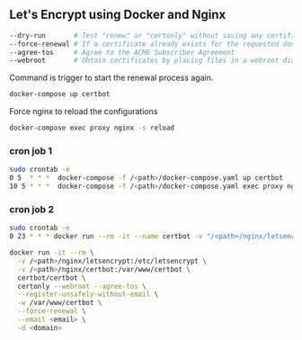 ## Let's Encrypt using Docker and Nginx

```sh
--dry-run       # Test "renew" or "certonly" without saving any certificates to disk
--force-renewal # If a certificate already exists for the requested domains, renew it now, regardless of whether it is near expiry.
--agree-tos     # Agree to the ACME Subscriber Agreement
--webroot       # Obtain certificates by placing files in a webroot directory.
```

Command is trigger to start the renewal process again.
```sh
docker-compose up certbot 
```

Force nginx to reload the configurations
```sh
docker-compose exec proxy nginx -s reload
```
### cron job 1
```sh
sudo crontab -e
0 5  * * *  docker-compose -f /<path>/docker-compose.yaml up certbot 
10 5 * * *  docker-compose -f /<path>/docker-compose.yaml exec proxy nginx -s reload
```

### cron job 2
```sh
sudo crontab -e
0 23 * * * docker run --rm -it --name certbot -v "/<path>/nginx/letsencrypt:/etc/letsencrypt" -v "/<path>/nginx/certbot:/var/www/certbot" certbot/certbot certonly --webroot --agree-tos --register-unsafely-without-email -w /var/www/certbot -d <domain>
```

```sh
docker run -it --rm \
  -v /<path>/nginx/letsencrypt:/etc/letsencrypt \
  -v /<path>/nginx/certbot:/var/www/certbot \
  certbot/certbot \
  certonly --webroot --agree-tos \
  --register-unsafely-without-email \
  -w /var/www/certbot \
  --force-renewal \
  --email <email> \
  -d <domain>
```

